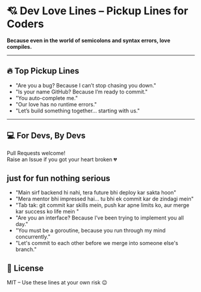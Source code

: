 # 💘 Dev Love Lines – Pickup Lines for Coders

**Because even in the world of semicolons and syntax errors, love compiles.**

---

## 🔥 Top Pickup Lines

- "Are you a bug? Because I can’t stop chasing you down."
- "Is your name GitHub? Because I’m ready to commit."
- "You auto-complete me."
- "Our love has no runtime errors."
- "Let’s build something together… starting with us."

---

## 💻 For Devs, By Devs

Pull Requests welcome!  
Raise an Issue if you got your heart broken 💔

## just for fun nothing serious

- "Main sirf backend hi nahi, tera future bhi deploy kar sakta hoon"
- "Mera mentor bhi impressed hai… tu bhi ek commit kar de zindagi mein"
- "Tab tak: git commit kar skills mein, push kar apne limits ko, aur merge kar success ko life mein "
- "Are you an interface? Because I’ve been trying to implement you all day."
- "You must be a goroutine, because you run through my mind concurrently."
- "Let's commit to each other before we merge into someone else's branch."

## 📜 License

MIT – Use these lines at your own risk 😉






